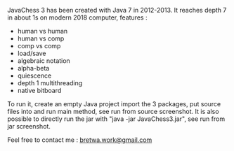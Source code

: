 JavaChess 3 has been created with Java 7 in 2012-2013. It reaches depth 7 in about 1s on modern 2018 computer, features :

- human vs human
- human vs comp
- comp vs comp
- load/save
- algebraic notation
- alpha-beta
- quiescence 
- depth 1 multithreading
- native bitboard

To run it, create an empty Java project import the 3 packages, put source files into and run main method, see run from source screenshot. It is also possible to directly run the jar with "java -jar JavaChess3.jar", see run from jar screenshot.

Feel free to contact me : bretwa.work@gmail.com
